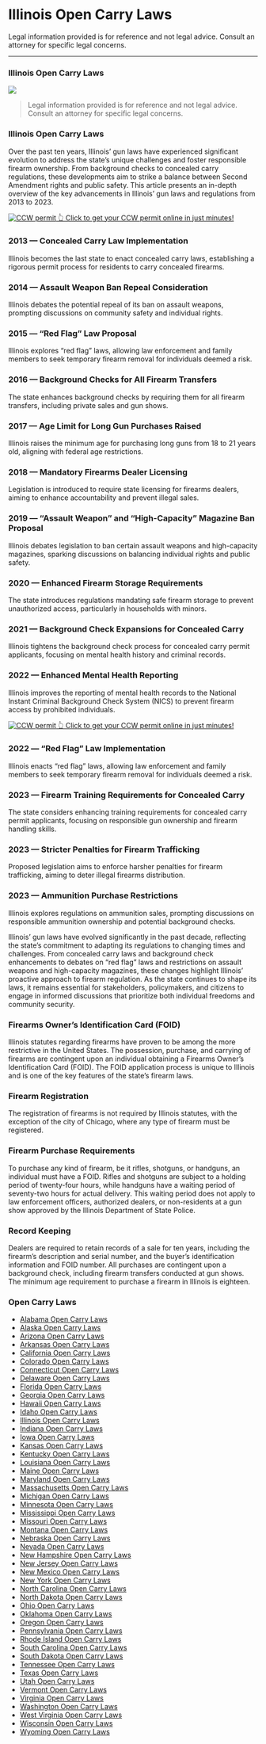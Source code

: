 # Illinois Open Carry Laws

Legal information provided is for reference and not legal advice. Consult an attorney for specific legal concerns. 

* * *

### Illinois Open Carry Laws

![](https://cdn-images-1.medium.com/max/800/1*Ps1qH9REaS3WsH1pVOUDiA.png)

> Legal information provided is for reference and not legal advice. Consult an attorney for specific legal concerns.

### Illinois Open Carry Laws

Over the past ten years, Illinois’ gun laws have experienced significant evolution to address the state’s unique challenges and foster responsible firearm ownership. From background checks to concealed carry regulations, these developments aim to strike a balance between Second Amendment rights and public safety. This article presents an in-depth overview of the key advancements in Illinois’ gun laws and regulations from 2013 to 2023.

<a href="https://serp.ly/ccw">
<div>
    <img src="https://cdn-images-1.medium.com/max/1200/1*aCmvRhaa5Xjz4zDZxHzAjg.png" alt="CCW permit">
    👆 Click to get your CCW permit online in just minutes!
</div>
</a>

### 2013 — Concealed Carry Law Implementation

Illinois becomes the last state to enact concealed carry laws, establishing a rigorous permit process for residents to carry concealed firearms.

### 2014 — Assault Weapon Ban Repeal Consideration

Illinois debates the potential repeal of its ban on assault weapons, prompting discussions on community safety and individual rights.

### 2015 — “Red Flag” Law Proposal

Illinois explores “red flag” laws, allowing law enforcement and family members to seek temporary firearm removal for individuals deemed a risk.

### 2016 — Background Checks for All Firearm Transfers

The state enhances background checks by requiring them for all firearm transfers, including private sales and gun shows.

### 2017 — Age Limit for Long Gun Purchases Raised

Illinois raises the minimum age for purchasing long guns from 18 to 21 years old, aligning with federal age restrictions.

### 2018 — Mandatory Firearms Dealer Licensing

Legislation is introduced to require state licensing for firearms dealers, aiming to enhance accountability and prevent illegal sales.

### 2019 — “Assault Weapon” and “High-Capacity” Magazine Ban Proposal

Illinois debates legislation to ban certain assault weapons and high-capacity magazines, sparking discussions on balancing individual rights and public safety.

### 2020 — Enhanced Firearm Storage Requirements

The state introduces regulations mandating safe firearm storage to prevent unauthorized access, particularly in households with minors.

### 2021 — Background Check Expansions for Concealed Carry

Illinois tightens the background check process for concealed carry permit applicants, focusing on mental health history and criminal records.

### 2022 — Enhanced Mental Health Reporting

Illinois improves the reporting of mental health records to the National Instant Criminal Background Check System (NICS) to prevent firearm access by prohibited individuals.


<a href="https://serp.ly/ccw">
<div>
    <img src="https://cdn-images-1.medium.com/max/1200/1*TMCVgNoKp2NAtvLSAMkaJg.png" alt="CCW permit">
    👆 Click to get your CCW permit online in just minutes!
</div>
</a>


### 2022 — “Red Flag” Law Implementation

Illinois enacts “red flag” laws, allowing law enforcement and family members to seek temporary firearm removal for individuals deemed a risk.

### 2023 — Firearm Training Requirements for Concealed Carry

The state considers enhancing training requirements for concealed carry permit applicants, focusing on responsible gun ownership and firearm handling skills.

### 2023 — Stricter Penalties for Firearm Trafficking

Proposed legislation aims to enforce harsher penalties for firearm trafficking, aiming to deter illegal firearms distribution.

### 2023 — Ammunition Purchase Restrictions

Illinois explores regulations on ammunition sales, prompting discussions on responsible ammunition ownership and potential background checks.

Illinois’ gun laws have evolved significantly in the past decade, reflecting the state’s commitment to adapting its regulations to changing times and challenges. From concealed carry laws and background check enhancements to debates on “red flag” laws and restrictions on assault weapons and high-capacity magazines, these changes highlight Illinois’ proactive approach to firearm regulation. As the state continues to shape its laws, it remains essential for stakeholders, policymakers, and citizens to engage in informed discussions that prioritize both individual freedoms and community security.

### Firearms Owner’s Identification Card (FOID)

Illinois statutes regarding firearms have proven to be among the more restrictive in the United States. The possession, purchase, and carrying of firearms are contingent upon an individual obtaining a Firearms Owner’s Identification Card (FOID). The FOID application process is unique to Illinois and is one of the key features of the state’s firearm laws.

### Firearm Registration

The registration of firearms is not required by Illinois statutes, with the exception of the city of Chicago, where any type of firearm must be registered.

### Firearm Purchase Requirements

To purchase any kind of firearm, be it rifles, shotguns, or handguns, an individual must have a FOID. Rifles and shotguns are subject to a holding period of twenty-four hours, while handguns have a waiting period of seventy-two hours for actual delivery. This waiting period does not apply to law enforcement officers, authorized dealers, or non-residents at a gun show approved by the Illinois Department of State Police.

### Record Keeping

Dealers are required to retain records of a sale for ten years, including the firearm’s description and serial number, and the buyer’s identification information and FOID number. All purchases are contingent upon a background check, including firearm transfers conducted at gun shows. The minimum age requirement to purchase a firearm in Illinois is eighteen.



### Open Carry Laws

- [Alabama Open Carry Laws](https://github.com/universityofguns/laws/blob/main/open-carry-laws/Alabama-Open-Carry-Laws.md)
- [Alaska Open Carry Laws](https://github.com/universityofguns/laws/blob/main/open-carry-laws/Alaska-Open-Carry-Laws.md)
- [Arizona Open Carry Laws](https://github.com/universityofguns/laws/blob/main/open-carry-laws/Arizona-Open-Carry-Laws.md)
- [Arkansas Open Carry Laws](https://github.com/universityofguns/laws/blob/main/open-carry-laws/Arkansas-Open-Carry-Laws.md)
- [California Open Carry Laws](https://github.com/universityofguns/laws/blob/main/open-carry-laws/California-Open-Carry-Laws.md)
- [Colorado Open Carry Laws](https://github.com/universityofguns/laws/blob/main/open-carry-laws/Colorado-Open-Carry-Laws.md)
- [Connecticut Open Carry Laws](https://github.com/universityofguns/laws/blob/main/open-carry-laws/Connecticut-Open-Carry-Laws.md)
- [Delaware Open Carry Laws](https://github.com/universityofguns/laws/blob/main/open-carry-laws/Delaware-Open-Carry-Laws.md)
- [Florida Open Carry Laws](https://github.com/universityofguns/laws/blob/main/open-carry-laws/Florida-Open-Carry-Laws.md)
- [Georgia Open Carry Laws](https://github.com/universityofguns/laws/blob/main/open-carry-laws/Georgia-Open-Carry-Laws.md)
- [Hawaii Open Carry Laws](https://github.com/universityofguns/laws/blob/main/open-carry-laws/Hawaii-Open-Carry-Laws.md)
- [Idaho Open Carry Laws](https://github.com/universityofguns/laws/blob/main/open-carry-laws/Idaho-Open-Carry-Laws.md)
- [Illinois Open Carry Laws](https://github.com/universityofguns/laws/blob/main/open-carry-laws/Illinois-Open-Carry-Laws.md)
- [Indiana Open Carry Laws](https://github.com/universityofguns/laws/blob/main/open-carry-laws/Indiana-Open-Carry-Laws.md)
- [Iowa Open Carry Laws](https://github.com/universityofguns/laws/blob/main/open-carry-laws/Iowa-Open-Carry-Laws.md)
- [Kansas Open Carry Laws](https://github.com/universityofguns/laws/blob/main/open-carry-laws/Kansas-Open-Carry-Laws.md)
- [Kentucky Open Carry Laws](https://github.com/universityofguns/laws/blob/main/open-carry-laws/Kentucky-Open-Carry-Laws.md)
- [Louisiana Open Carry Laws](https://github.com/universityofguns/laws/blob/main/open-carry-laws/Louisiana-Open-Carry-Laws.md)
- [Maine Open Carry Laws](https://github.com/universityofguns/laws/blob/main/open-carry-laws/Maine-Open-Carry-Laws.md)
- [Maryland Open Carry Laws](https://github.com/universityofguns/laws/blob/main/open-carry-laws/Maryland-Open-Carry-Laws.md)
- [Massachusetts Open Carry Laws](https://github.com/universityofguns/laws/blob/main/open-carry-laws/Massachusetts-Open-Carry-Laws.md)
- [Michigan Open Carry Laws](https://github.com/universityofguns/laws/blob/main/open-carry-laws/Michigan-Open-Carry-Laws.md)
- [Minnesota Open Carry Laws](https://github.com/universityofguns/laws/blob/main/open-carry-laws/Minnesota-Open-Carry-Laws.md)
- [Mississippi Open Carry Laws](https://github.com/universityofguns/laws/blob/main/open-carry-laws/Mississippi-Open-Carry-Laws.md)
- [Missouri Open Carry Laws](https://github.com/universityofguns/laws/blob/main/open-carry-laws/Missouri-Open-Carry-Laws.md)
- [Montana Open Carry Laws](https://github.com/universityofguns/laws/blob/main/open-carry-laws/Montana-Open-Carry-Laws.md)
- [Nebraska Open Carry Laws](https://github.com/universityofguns/laws/blob/main/open-carry-laws/Nebraska-Open-Carry-Laws.md)
- [Nevada Open Carry Laws](https://github.com/universityofguns/laws/blob/main/open-carry-laws/Nevada-Open-Carry-Laws.md)
- [New Hampshire Open Carry Laws](https://github.com/universityofguns/laws/blob/main/open-carry-laws/New-Hampshire-Open-Carry-Laws.md)
- [New Jersey Open Carry Laws](https://github.com/universityofguns/laws/blob/main/open-carry-laws/New-Jersey-Open-Carry-Laws.md)
- [New Mexico Open Carry Laws](https://github.com/universityofguns/laws/blob/main/open-carry-laws/New-Mexico-Open-Carry-Laws.md)
- [New York Open Carry Laws](https://github.com/universityofguns/laws/blob/main/open-carry-laws/New-York-Open-Carry-Laws.md)
- [North Carolina Open Carry Laws](https://github.com/universityofguns/laws/blob/main/open-carry-laws/North-Carolina-Open-Carry-Laws.md)
- [North Dakota Open Carry Laws](https://github.com/universityofguns/laws/blob/main/open-carry-laws/North-Dakota-Open-Carry-Laws.md)
- [Ohio Open Carry Laws](https://github.com/universityofguns/laws/blob/main/open-carry-laws/Ohio-Open-Carry-Laws.md)
- [Oklahoma Open Carry Laws](https://github.com/universityofguns/laws/blob/main/open-carry-laws/Oklahoma-Open-Carry-Laws.md)
- [Oregon Open Carry Laws](https://github.com/universityofguns/laws/blob/main/open-carry-laws/Oregon-Open-Carry-Laws.md)
- [Pennsylvania Open Carry Laws](https://github.com/universityofguns/laws/blob/main/open-carry-laws/Pennsylvania-Open-Carry-Laws.md)
- [Rhode Island Open Carry Laws](https://github.com/universityofguns/laws/blob/main/open-carry-laws/Rhode-Island-Open-Carry-Laws.md)
- [South Carolina Open Carry Laws](https://github.com/universityofguns/laws/blob/main/open-carry-laws/South-Carolina-Open-Carry-Laws.md)
- [South Dakota Open Carry Laws](https://github.com/universityofguns/laws/blob/main/open-carry-laws/South-Dakota-Open-Carry-Laws.md)
- [Tennessee Open Carry Laws](https://github.com/universityofguns/laws/blob/main/open-carry-laws/Tennessee-Open-Carry-Laws.md)
- [Texas Open Carry Laws](https://github.com/universityofguns/laws/blob/main/open-carry-laws/Texas-Open-Carry-Laws.md)
- [Utah Open Carry Laws](https://github.com/universityofguns/laws/blob/main/open-carry-laws/Utah-Open-Carry-Laws.md)
- [Vermont Open Carry Laws](https://github.com/universityofguns/laws/blob/main/open-carry-laws/Vermont-Open-Carry-Laws.md)
- [Virginia Open Carry Laws](https://github.com/universityofguns/laws/blob/main/open-carry-laws/Virginia-Open-Carry-Laws.md)
- [Washington Open Carry Laws](https://github.com/universityofguns/laws/blob/main/open-carry-laws/Washington-Open-Carry-Laws.md)
- [West Virginia Open Carry Laws](https://github.com/universityofguns/laws/blob/main/open-carry-laws/West-Virginia-Open-Carry-Laws.md)
- [Wisconsin Open Carry Laws](https://github.com/universityofguns/laws/blob/main/open-carry-laws/Wisconsin-Open-Carry-Laws.md)
- [Wyoming Open Carry Laws](https://github.com/universityofguns/laws/blob/main/open-carry-laws/Wyoming-Open-Carry-Laws.md)
